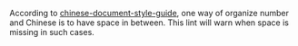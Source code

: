 According to
[chinese-document-style-guide](https://github.com/ruanyf/document-style-guide),
one way of organize number and Chinese is to have space in between.
This lint will warn when space is missing in such cases.